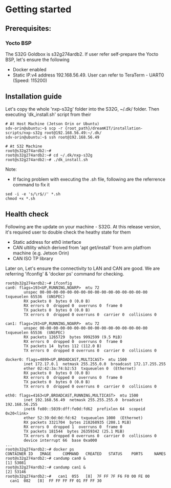# Getting started

## Prerequisites:

### Yocto BSP
The S32G Goldbox is s32g274ardb2.
If user refer self-prepare the Yocto BSP, let's ensure the following
- Docker enabled
- Static IP.v4 address 192.168.56.49. User can refer to TeraTerm - UART0 (Speed: 115200)

## Installation guide

Let's copy the whole 'nxp-s32g' folder into the S32G, ~/.dk/ folder.
Then executing 'dk_install.sh' script from their

```shell
# At Host Machine (Jetson Orin or Ubuntu)
sdv-orin@ubuntu:~$ scp -r {root_path}/dreamKIT/installation-scripts/nxp-s32g root@192.168.56.49:~/.dk/
sdv-orin@ubuntu:~$ ssh root@192.168.56.49

# At S32 Machine
root@s32g274ardb2:~# 
root@s32g274ardb2:~# cd ~/.dk/nxp-s32g
root@s32g274ardb2:~# ./dk_install.sh
```

Note:
- If facing problem with executing the .sh file, following are the referrence command to fix it
```shell
sed -i -e 's/\r$//' *.sh
chmod +x *.sh
```


## Health check

Following are the update on your machine - S32G.
At this release version, it's required user to double check the heathy state for them
- Static address for eth0 interface
- CAN ultility which derived from 'apt get/install' from arm platfrom machine (e.g. Jetson Orin)
- CAN ISO TP library


Later on, Let's ensure the connectivity to LAN and CAN are good.
We are referring 'ifconfig' & 'docker ps' command for checking.

```shell
root@s32g274ardb2:~# ifconfig
can0: flags=193<UP,RUNNING,NOARP>  mtu 72
        unspec 00-00-00-00-00-00-00-00-00-00-00-00-00-00-00-00  txqueuelen 65536  (UNSPEC)
        RX packets 0  bytes 0 (0.0 B)
        RX errors 0  dropped 0  overruns 0  frame 0
        TX packets 0  bytes 0 (0.0 B)
        TX errors 0  dropped 0 overruns 0  carrier 0  collisions 0

can1: flags=193<UP,RUNNING,NOARP>  mtu 72
        unspec 00-00-00-00-00-00-00-00-00-00-00-00-00-00-00-00  txqueuelen 65536  (UNSPEC)
        RX packets 1265729  bytes 9992599 (9.5 MiB)
        RX errors 0  dropped 0  overruns 0  frame 0
        TX packets 14  bytes 112 (112.0 B)
        TX errors 0  dropped 0 overruns 0  carrier 0  collisions 0

docker0: flags=4099<UP,BROADCAST,MULTICAST>  mtu 1500
        inet 172.17.0.1  netmask 255.255.0.0  broadcast 172.17.255.255
        ether 02:42:3a:74:b2:53  txqueuelen 0  (Ethernet)
        RX packets 0  bytes 0 (0.0 B)
        RX errors 0  dropped 0  overruns 0  frame 0
        TX packets 0  bytes 0 (0.0 B)
        TX errors 0  dropped 0 overruns 0  carrier 0  collisions 0

eth0: flags=4163<UP,BROADCAST,RUNNING,MULTICAST>  mtu 1500
        inet 192.168.56.49  netmask 255.255.255.0  broadcast 192.168.56.255
        inet6 fe80::5039:dff:fe0d:fd62  prefixlen 64  scopeid 0x20<link>
        ether 52:39:0d:0d:fd:62  txqueuelen 1000  (Ethernet)
        RX packets 3321704  bytes 218268935 (208.1 MiB)
        RX errors 0  dropped 1  overruns 0  frame 0
        TX packets 181544  bytes 26359342 (25.1 MiB)
        TX errors 0  dropped 0 overruns 0  carrier 0  collisions 0
        device interrupt 66  base 0xa000
...
root@s32g274ardb2:~# docker ps
CONTAINER ID   IMAGE     COMMAND   CREATED   STATUS    PORTS     NAMES
root@s32g274ardb2:~# candump can0 &
[1] 53081
root@s32g274ardb2:~# candump can1 &
[2] 53146
root@s32g274ardb2:~#   can1  055   [8]  7F FF 7F F6 F0 00 FE 00
  can1  082   [8]  FF FF FF FF 01 FF FF 30
```
